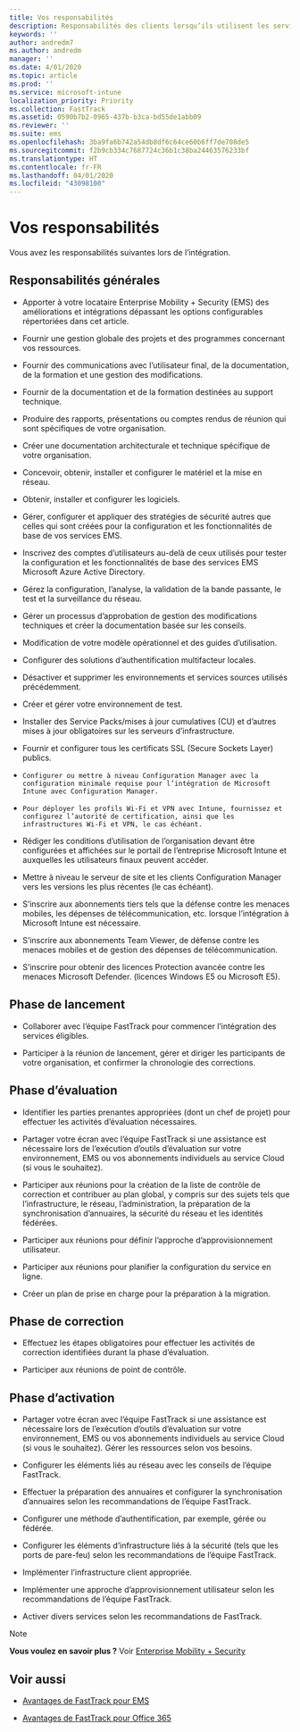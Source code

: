 ```yaml
---
title: Vos responsabilités
description: Responsabilités des clients lorsqu’ils utilisent les services Avantages du Centre FastTrack
keywords: ''
author: andredm7
ms.author: andredm
manager: ''
ms.date: 4/01/2020
ms.topic: article
ms.prod: ''
ms.service: microsoft-intune
localization_priority: Priority
ms.collection: FastTrack
ms.assetid: 0590b7b2-0965-437b-b3ca-bd55de1abb09
ms.reviewer: ''
ms.suite: ems
ms.openlocfilehash: 3ba9fa6b742a54db8df6c64ce60b6ff7de708de5
ms.sourcegitcommit: f2b9cb334c7687724c36b1c38ba24463576233bf
ms.translationtype: HT
ms.contentlocale: fr-FR
ms.lasthandoff: 04/01/2020
ms.locfileid: "43098100"
---
```

# <a name="your-responsibilities"></a>Vos responsabilités

Vous avez les responsabilités suivantes lors de l’intégration.

## <a name="general-responsibilities"></a>Responsabilités générales

-   Apporter à votre locataire Enterprise Mobility + Security (EMS) des améliorations et intégrations dépassant les options configurables répertoriées dans cet article.

-   Fournir une gestion globale des projets et des programmes concernant vos ressources.

-   Fournir des communications avec l’utilisateur final, de la documentation, de la formation et une gestion des modifications.

-   Fournir de la documentation et de la formation destinées au support technique.

-   Produire des rapports, présentations ou comptes rendus de réunion qui sont spécifiques de votre organisation.

-   Créer une documentation architecturale et technique spécifique de votre organisation.

-   Concevoir, obtenir, installer et configurer le matériel et la mise en réseau.

-   Obtenir, installer et configurer les logiciels.

-   Gérer, configurer et appliquer des stratégies de sécurité autres que celles qui sont créées pour la configuration et les fonctionnalités de base de vos services EMS.

-   Inscrivez des comptes d’utilisateurs au-delà de ceux utilisés pour tester la configuration et les fonctionnalités de base des services EMS Microsoft Azure Active Directory.

-   Gérez la configuration, l’analyse, la validation de la bande passante, le test et la surveillance du réseau.

-   Gérer un processus d’approbation de gestion des modifications techniques et créer la documentation basée sur les conseils.

-   Modification de votre modèle opérationnel et des guides d’utilisation.

-   Configurer des solutions d’authentification multifacteur locales.

-   Désactiver et supprimer les environnements et services sources utilisés précédemment.

-   Créer et gérer votre environnement de test.

-   Installer des Service Packs/mises à jour cumulatives (CU) et d’autres mises à jour obligatoires sur les serveurs d’infrastructure.

-   Fournir et configurer tous les certificats SSL (Secure Sockets Layer) publics.

-     Configurer ou mettre à niveau Configuration Manager avec la configuration minimale requise pour l’intégration de Microsoft Intune avec Configuration Manager.

-     Pour déployer les profils Wi-Fi et VPN avec Intune, fournissez et configurez l’autorité de certification, ainsi que les infrastructures Wi-Fi et VPN, le cas échéant.

-   Rédiger les conditions d’utilisation de l’organisation devant être configurées et affichées sur le portail de l’entreprise Microsoft Intune et auxquelles les utilisateurs finaux peuvent accéder.

-   Mettre à niveau le serveur de site et les clients Configuration Manager vers les versions les plus récentes (le cas échéant).

-   S’inscrire aux abonnements tiers tels que la défense contre les menaces mobiles, les dépenses de télécommunication, etc. lorsque l’intégration à Microsoft Intune est nécessaire.

-   S’inscrire aux abonnements Team Viewer, de défense contre les menaces mobiles et de gestion des dépenses de télécommunication.

-   S’inscrire pour obtenir des licences Protection avancée contre les menaces Microsoft Defender. (licences Windows E5 ou Microsoft E5).

## <a name="initiate-phase"></a>Phase de lancement

-   Collaborer avec l’équipe FastTrack pour commencer l’intégration des services éligibles.

-   Participer à la réunion de lancement, gérer et diriger les participants de votre organisation, et confirmer la chronologie des corrections.

## <a name="assess-phase"></a>Phase d’évaluation

-   Identifier les parties prenantes appropriées (dont un chef de projet) pour effectuer les activités d’évaluation nécessaires.

-   Partager votre écran avec l’équipe FastTrack si une assistance est nécessaire lors de l’exécution d’outils d’évaluation sur votre environnement, EMS ou vos abonnements individuels au service Cloud (si vous le souhaitez).

-   Participer aux réunions pour la création de la liste de contrôle de correction et contribuer au plan global, y compris sur des sujets tels que l’infrastructure, le réseau, l’administration, la préparation de la synchronisation d’annuaires, la sécurité du réseau et les identités fédérées.

-   Participer aux réunions pour définir l’approche d’approvisionnement utilisateur.

-   Participer aux réunions pour planifier la configuration du service en ligne.

-   Créer un plan de prise en charge pour la préparation à la migration.

## <a name="remediate-phase"></a>Phase de correction

-   Effectuez les étapes obligatoires pour effectuer les activités de correction identifiées durant la phase d’évaluation.

-   Participer aux réunions de point de contrôle.

## <a name="enable-phase"></a>Phase d’activation

-   Partager votre écran avec l’équipe FastTrack si une assistance est nécessaire lors de l’exécution d’outils d’évaluation sur votre environnement, EMS ou vos abonnements individuels au service Cloud (si vous le souhaitez). Gérer les ressources selon vos besoins.

-   Configurer les éléments liés au réseau avec les conseils de l’équipe FastTrack.

-   Effectuer la préparation des annuaires et configurer la synchronisation d’annuaires selon les recommandations de l’équipe FastTrack.

-   Configurer une méthode d’authentification, par exemple, gérée ou fédérée. 

-   Configurer les éléments d’infrastructure liés à la sécurité (tels que les ports de pare-feu) selon les recommandations de l’équipe FastTrack.

-   Implémenter l’infrastructure client appropriée.

-   Implémenter une approche d’approvisionnement utilisateur selon les recommandations de l’équipe FastTrack.

-   Activer divers services selon les recommandations de FastTrack.

> [!NOTE]
> **Vous voulez en savoir plus ?** Voir [Enterprise Mobility + Security](https://www.microsoft.com/cloud-platform/enterprise-mobility)

## <a name="see-also"></a>Voir aussi

- [Avantages de FastTrack pour EMS](EMS-fasttrack-benefit-for-EMS.md)

- [Avantages de FastTrack pour Office 365](O365-fasttrack-benefit-for-office-365.md)

